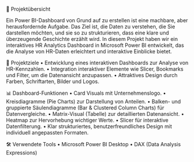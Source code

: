 📌 Projektübersicht

Ein Power BI-Dashboard von Grund auf zu erstellen ist eine machbare, aber herausfordernde Aufgabe. Das Ziel ist, die Daten zu verstehen, die Sie darstellen möchten, und sie so zu strukturieren, dass eine klare und überzeugende Geschichte erzählt wird. In diesem Projekt haben wir ein interaktives HR Analytics Dashboard in Microsoft Power BI entwickelt, das die Analyse von HR-Daten erleichtert und interaktive Einblicke bietet.

🎯 Projektziele
	•	Entwicklung eines interaktiven Dashboards zur Analyse von HR-Kennzahlen.
	•	Integration interaktiver Elemente wie Slicer, Bookmarks und Filter, um die Datenansicht anzupassen.
	•	Attraktives Design durch Farben, Schriftarten, Bilder und Logos.

📊 Dashboard-Funktionen
	•	Card Visuals mit Unternehmenslogo.
	•	Kreisdiagramme (Pie Charts) zur Darstellung von Anteilen.
	•	Balken- und gruppierte Säulendiagramme (Bar & Clustered Column Charts) für Datenvergleiche.
	•	Matrix-Visual (Tabelle) zur detaillierten Datenansicht.
	•	Heatmap zur Hervorhebung wichtiger Werte.
	•	Slicer für interaktive Datenfilterung.
	•	Klar strukturiertes, benutzerfreundliches Design mit individuell angepassten Formaten.

🛠️ Verwendete Tools
	•	Microsoft Power BI Desktop
	•	DAX (Data Analysis Expressions)
